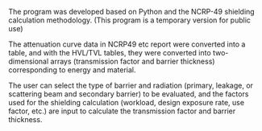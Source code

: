 The program was developed based on Python and the NCRP-49 shielding calculation methodology. (This program is a temporary version for public use)


The attenuation curve data in NCRP49 etc report were converted into a table, and with the HVL/TVL tables, they were converted into two-dimensional arrays (transmission factor and barrier thickness) corresponding to energy and material.


The user can select the type of barrier and radiation (primary, leakage, or scattering beam and secondary barrier) to be evaluated, and the factors used for the shielding calculation (workload, design exposure rate, use factor, etc.) are input to calculate the transmission factor and barrier thickness. 
